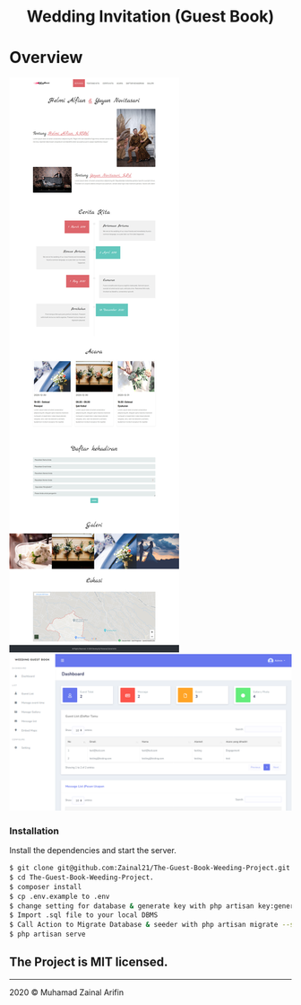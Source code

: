 
<h1 align="center">
  Wedding Invitation (Guest Book)
  <br>
</h1>      

# Overview

![CMS](public/overview/main.jpg)
![Web](public/overview/Dashboard.jpg)

### Installation

Install the dependencies and start the server.

```sh
$ git clone git@github.com:Zainal21/The-Guest-Book-Weeding-Project.git
$ cd The-Guest-Book-Weeding-Project.
$ composer install
$ cp .env.example to .env
$ change setting for database & generate key with php artisan key:generate
$ Import .sql file to your local DBMS
$ Call Action to Migrate Database & seeder with php artisan migrate --seed (Skip this if you import .sql file manually)
$ php artisan serve
```


## The Project is MIT licensed.
----------------------------------------------
2020 © Muhamad Zainal Arifin
